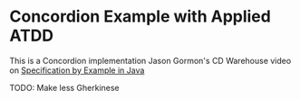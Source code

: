 # Concordion Example with Applied ATDD

This is a Concordion implementation Jason Gormon's CD Warehouse video 
on [Specification by Example in Java](https://www.youtube.com/watch?v=yvpikkOv0eU)

TODO: Make less Gherkinese

